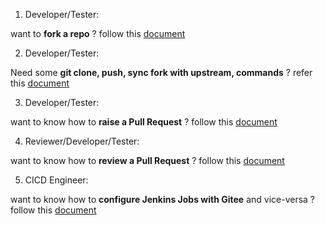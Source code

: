 1. Developer/Tester:

want to  **fork a repo**  ? follow this [document](https://gitee.com/edgegallery/community/blob/master/Test%20WG/How-to%20Articles/Gitee/Fork-Guide.md)

2. Developer/Tester:

Need some  **git clone, push, sync fork with upstream, commands**  ? refer this [document](https://gitee.com/edgegallery/community/blob/master/Test%20WG/How-to%20Articles/Gitee/pull%20push%20code.md)

3. Developer/Tester:

want to know how to  **raise a Pull Request**  ? follow this [document](https://gitee.com/edgegallery/community/blob/master/Test%20WG/How-to%20Articles/Gitee/Raise-PR-Guide.md)

4. Reviewer/Developer/Tester:

want to know how to  **review a Pull Request**  ? follow this [document](https://gitee.com/eg_dev/Wiki_Migrate/wikis/Review-PR-Guide?sort_id=2503035)

5. CICD Engineer:

want to know how to  **configure Jenkins Jobs with Gitee** and vice-versa ? follow this [document](https://gitee.com/eg_dev/Wiki_Migrate/wikis/Migration%20of%20Pull%20Request%20Verify%20Jenkins%20Jobs%20from%20Git%20to%20Gitee?sort_id=2470489)